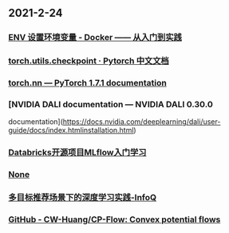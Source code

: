 
## 2021-2-24

### [ENV 设置环境变量 - Docker —— 从入门到实践](https://yeasy.gitbook.io/docker_practice/image/dockerfile/env)

### [torch.utils.checkpoint · Pytorch 中文文档](https://pytorch.apachecn.org/docs/1.0/checkpoint.html)

### [torch.nn — PyTorch 1.7.1 documentation](https://pytorch.org/docs/stable/nn.html)

### [NVIDIA DALI documentation — NVIDIA DALI 0.30.0
 documentation](https://docs.nvidia.com/deeplearning/dali/user-guide/docs/index.htmlinstallation.html)

### [Databricks开源项目MLflow入门学习](https://juejin.cn/post/6932017981329408008)

### [None](http://landley.net/writing/memory-faq.txt)

### [多目标推荐场景下的深度学习实践-InfoQ](https://www.infoq.cn/article/tzl4Yk6ENoKqclekgTLW)

### [GitHub - CW-Huang/CP-Flow: Convex potential flows](https://github.com/CW-Huang/CP-Flow)